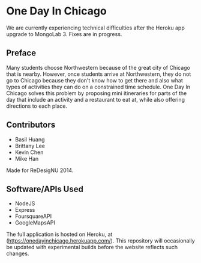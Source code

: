 # One Day In Chicago

We are currently experiencing technical difficulties after the Heroku app upgrade to MongoLab 3. Fixes are in progress.

## Preface

Many students choose Northwestern because of the great city of Chicago that is nearby. However, once students arrive at Northwestern, they do not go to Chicago because they don't know how to get there and also what types of activities they can do on a constrained time schedule. One Day In Chicago solves this problem by proposing mini itineraries for parts of the day that include an activity and a restaurant to eat at, while also offering directions to each place.

## Contributors

*   Basil Huang
*   Brittany Lee
*   Kevin Chen
*	Mike Han

Made for ReDesigNU 2014.

## Software/APIs Used

*	NodeJS
*	Express
*	FoursquareAPI
*	GoogleMapsAPI

The full application is hosted on Heroku, at (https://onedayinchicago.herokuapp.com/).
This repository will occasionally be updated with experimental builds before the website reflects such changes.


